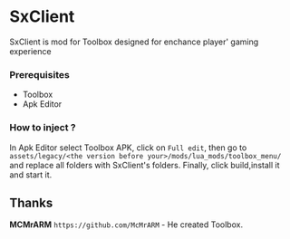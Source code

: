 # SxClient

SxClient is mod for Toolbox designed for enchance player' gaming experience

### Prerequisites

- Toolbox
- Apk Editor

### How to inject ?

In Apk Editor select Toolbox APK, click on `Full edit`, then go to `assets/legacy/<the version before your>/mods/lua_mods/toolbox_menu/` and replace all folders with SxClient's folders.
Finally, click build,install it and start it.

## Thanks

**MCMrARM** `https://github.com/McMrARM` - He created Toolbox.
